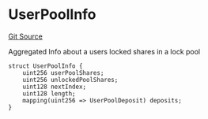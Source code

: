 # UserPoolInfo
[Git Source](https://github.com/solidant/unlimited-contracts/blob/06933827b140eb30ab8723aa85a9cdce2333525a/src/liquidity-pools/LiquidityPool.sol)

Aggregated Info about a users locked shares in a lock pool


```solidity
struct UserPoolInfo {
    uint256 userPoolShares;
    uint256 unlockedPoolShares;
    uint128 nextIndex;
    uint128 length;
    mapping(uint256 => UserPoolDeposit) deposits;
}
```

